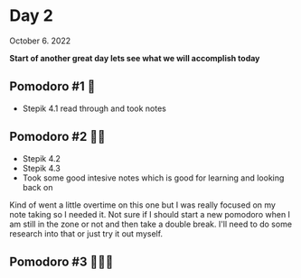 # Day 2
October 6. 2022

**Start of another great day lets see what we will accomplish today**
## Pomodoro #1 🍅
* Stepik 4.1 read through and took notes
## Pomodoro #2 🍅🍅
* Stepik 4.2
* Stepik 4.3
* Took some good intesive notes which is good for learning and looking back on

Kind of went a little overtime on this one but I was really focused on my note taking so I needed it. Not sure if I should start a new pomodoro when I am still in the zone or not and then take a double break. I'll need to do some research into that or just try it out myself.
## Pomodoro #3 🍅🍅🍅
